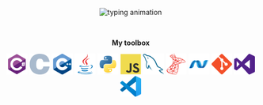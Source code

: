 <!-- Animated typing header — light pink -->
<p align="center">
  <img src="https://readme-typing-svg.demolab.com?font=Fira+Code&weight=700&size=32&duration=1800&pause=800&center=true&vCenter=true&repeat=true&width=1000&background=00000000&color=FFC0CB&lines=AI+%7C+Databases+%7C+.NET+Desktop;C%23+•+C%2B%2B+•+Java+•+Python+•+JavaScript+•+SQL" alt="typing animation"/>
</p>

<br/>

<p align="center"><b>My toolbox</b></p>
<p align="center">
  <img src="https://raw.githubusercontent.com/devicons/devicon/master/icons/csharp/csharp-original.svg" height="42" alt="C#" />
  <img src="https://raw.githubusercontent.com/devicons/devicon/master/icons/c/c-original.svg" height="42" alt="C" />
  <img src="https://raw.githubusercontent.com/devicons/devicon/master/icons/cplusplus/cplusplus-original.svg" height="42" alt="C++" />
  <img src="https://raw.githubusercontent.com/devicons/devicon/master/icons/java/java-original.svg" height="42" alt="Java" />
  <img src="https://raw.githubusercontent.com/devicons/devicon/master/icons/python/python-original.svg" height="42" alt="Python" />
  <img src="https://raw.githubusercontent.com/devicons/devicon/master/icons/javascript/javascript-original.svg" height="42" alt="JavaScript" />
  <img src="https://raw.githubusercontent.com/devicons/devicon/master/icons/mysql/mysql-original.svg" height="42" alt="MySQL" />
  <img src="https://raw.githubusercontent.com/devicons/devicon/master/icons/microsoftsqlserver/microsoftsqlserver-plain.svg" height="42" alt="SQL Server" />
  <img src="https://raw.githubusercontent.com/devicons/devicon/master/icons/dot-net/dot-net-original.svg" height="42" alt=".NET" />
  <img src="https://raw.githubusercontent.com/devicons/devicon/master/icons/git/git-original.svg" height="42" alt="Git" />
  <img src="https://raw.githubusercontent.com/devicons/devicon/master/icons/visualstudio/visualstudio-plain.svg" height="42" alt="Visual Studio" />
  <img src="https://raw.githubusercontent.com/devicons/devicon/master/icons/vscode/vscode-original.svg" height="42" alt="VS Code" />
</p>
